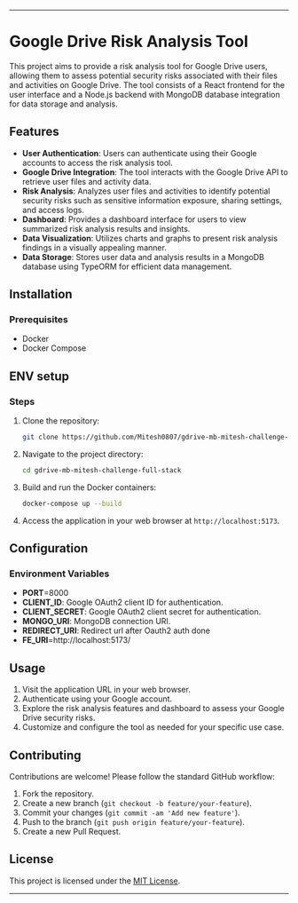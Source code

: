 
---

# Google Drive Risk Analysis Tool

This project aims to provide a risk analysis tool for Google Drive users, allowing them to assess potential security risks associated with their files and activities on Google Drive. The tool consists of a React frontend for the user interface and a Node.js backend with MongoDB database integration for data storage and analysis.

## Features

- **User Authentication**: Users can authenticate using their Google accounts to access the risk analysis tool.
- **Google Drive Integration**: The tool interacts with the Google Drive API to retrieve user files and activity data.
- **Risk Analysis**: Analyzes user files and activities to identify potential security risks such as sensitive information exposure, sharing settings, and access logs.
- **Dashboard**: Provides a dashboard interface for users to view summarized risk analysis results and insights.
- **Data Visualization**: Utilizes charts and graphs to present risk analysis findings in a visually appealing manner.
- **Data Storage**: Stores user data and analysis results in a MongoDB database using TypeORM for efficient data management.

## Installation

### Prerequisites

- Docker
- Docker Compose

## ENV setup 


### Steps

1. Clone the repository:

    ```bash
    git clone https://github.com/Mitesh0807/gdrive-mb-mitesh-challenge-full-stack.git
    ```

2. Navigate to the project directory:

    ```bash
    cd gdrive-mb-mitesh-challenge-full-stack
    ```

3. Build and run the Docker containers:

    ```bash
    docker-compose up --build
    ```

4. Access the application in your web browser at `http://localhost:5173`.

## Configuration

### Environment Variables
- **PORT**=8000
- **CLIENT_ID**: Google OAuth2 client ID for authentication.
- **CLIENT_SECRET**: Google OAuth2 client secret for authentication.
- **MONGO_URI**: MongoDB connection URI.
- **REDIRECT_URI**: Redirect url after Oauth2 auth done 
- **FE_URI**=http://localhost:5173/

## Usage

1. Visit the application URL in your web browser.
2. Authenticate using your Google account.
3. Explore the risk analysis features and dashboard to assess your Google Drive security risks.
4. Customize and configure the tool as needed for your specific use case.

## Contributing

Contributions are welcome! Please follow the standard GitHub workflow:

1. Fork the repository.
2. Create a new branch (`git checkout -b feature/your-feature`).
3. Commit your changes (`git commit -am 'Add new feature'`).
4. Push to the branch (`git push origin feature/your-feature`).
5. Create a new Pull Request.

## License

This project is licensed under the [MIT License](LICENSE).

---
